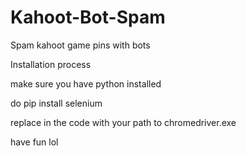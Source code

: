 # Kahoot-Bot-Spam
Spam kahoot game pins with bots


Installation process

make sure you have python installed

do pip install selenium

replace in the code with your path to chromedriver.exe

have fun lol
